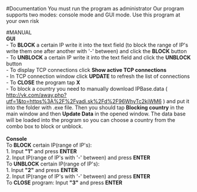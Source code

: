 #Documentation
You must run the program as administrator
Our program supports two modes: console mode and GUI mode.
Use this program at your own risk

#MANUAL
<br>
	<b>GUI</b>
	<br>
		- To <b>BLOCK</b> a certain IP write it into the text field (to block the range of IP's write them one after another with '-' between) and click the <b>BLOCK</b> button <br>
		- To <b>UNBLOCK</b> a certain IP write it into the text field and click the <b>UNBLOCK</b> button<br>
		- To display TCP connections click <b>Show active TCP connections</b><br>
		- In TCP connection window click <b>UPDATE</b> to refresh the list of connections<br>
		- To <b>CLOSE</b> the program tap <b>X</b><br>
		- To block a country you need to manually download IPBase.data ( http://vk.com/away.php?utf=1&to=https%3A%2F%2Fyadi.sk%2Fd%2F96WhyTc2kjWM6 ) and put it into the folder with .exe file. Then you should tap <b>Blocking country</b> in the main window and then <b>Update Data</b> in the opened window. The data base will be loaded into the program so you can choose a country from the combo box to block or unblock.<br>
	<br>
	<b>Console</b>
	<br>
		To <b>BLOCK</b> certain IP(range of IP's): <br>1. Input <b>"1"</b> and press <b>ENTER</b><br>
            2. Input IP(range of IP's with '-' between) and press <b>ENTER</b><br>
        To <b>UNBLOCK</b> certain IP(range of IP's): <br>1. Input <b>"2"</b> and press <b>ENTER</b><br>
            2. Input IP(range of IP's with '-' between) and press <b>ENTER</b><br>
        To <b>CLOSE</b> program:
            Input <b>"3"</b> and press <b>ENTER</b><br>
